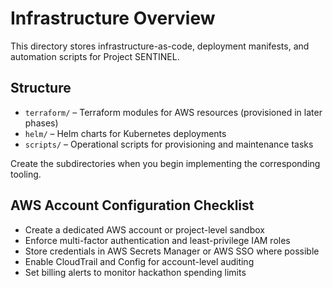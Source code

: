 # Infrastructure Overview

This directory stores infrastructure-as-code, deployment manifests, and automation scripts for Project SENTINEL.

## Structure

- `terraform/` – Terraform modules for AWS resources (provisioned in later phases)
- `helm/` – Helm charts for Kubernetes deployments
- `scripts/` – Operational scripts for provisioning and maintenance tasks

Create the subdirectories when you begin implementing the corresponding tooling.

## AWS Account Configuration Checklist

- Create a dedicated AWS account or project-level sandbox
- Enforce multi-factor authentication and least-privilege IAM roles
- Store credentials in AWS Secrets Manager or AWS SSO where possible
- Enable CloudTrail and Config for account-level auditing
- Set billing alerts to monitor hackathon spending limits
